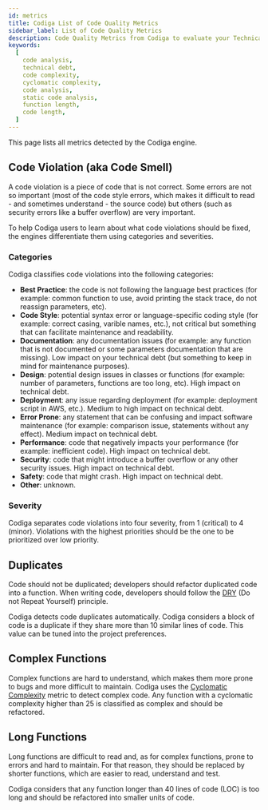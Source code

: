 ```yaml
---
id: metrics
title: Codiga List of Code Quality Metrics
sidebar_label: List of Code Quality Metrics
description: Code Quality Metrics from Codiga to evaluate your Technical Debt on all code hosting platform. Available for GitHub, GitLab and Bitbucket.
keywords:
  [
    code analysis,
    technical debt,
    code complexity,
    cyclomatic complexity,
    code analysis,
    static code analysis,
    function length,
    code length,
  ]
---
```


This page lists all metrics detected by the Codiga engine.

## Code Violation (aka Code Smell)

A code violation is a piece of code that is not correct. Some errors
are not so important (most of the code style errors, which makes it difficult to read - and sometimes understand - the source code) but others
(such as security errors like a buffer overflow) are very important.

To help Codiga users to learn about what code violations should be fixed,
the engines differentiate them using categories and severities.

### Categories

Codiga classifies code violations into the following categories:

- **Best Practice**: the code is not following the language best practices (for example: common function to use, avoid printing the stack trace, do not reassign parameters, etc).
- **Code Style**: potential syntax error or language-specific coding style (for example: correct casing, varible names, etc.), not critical but something that can facilitate maintenance and readability.
- **Documentation**: any documentation issues (for example: any function that is not documented or some parameters documentation that are missing). Low impact on your technical debt (but something to keep in mind for maintenance purposes).
- **Design**: potential design issues in classes or functions (for example: number of parameters, functions are too long, etc). High impact on technical debt.
- **Deployment**: any issue regarding deployment (for example: deployment script in AWS, etc.). Medium to high impact on technical debt.
- **Error Prone**: any statement that can be confusing and impact software maintenance (for example: comparison issue, statements without any effect). Medium impact on technical debt.
- **Performance**: code that negatively impacts your performance (for example: inefficient code). High impact on technical debt.
- **Security**: code that might introduce a buffer overflow or any other security issues. High impact on technical debt.
- **Safety**: code that might crash. High impact on technical debt.
- **Other**: unknown.

### Severity

Codiga separates code violations into four severity, from 1 (critical) to 4 (minor).
Violations with the highest priorities should be the one to be prioritized over low priority.

## Duplicates

Code should not be duplicated; developers should refactor duplicated code into a function. When writing code, developers should follow the [DRY](https://en.wikipedia.org/wiki/Don%27t_repeat_yourself)
(Do not Repeat Yourself) principle.

Codiga detects code duplicates automatically. Codiga considers a block of code is a duplicate if they share more than 10 similar lines of code. This value can be tuned into the project preferences.

## Complex Functions

Complex functions are hard to understand, which makes them more prone to bugs and more difficult to maintain. Codiga uses the [Cyclomatic Complexity](https://en.wikipedia.org/wiki/Cyclomatic_complexity) metric to detect complex code. Any function with a cyclomatic complexity higher than 25 is classified as
complex and should be refactored.

## Long Functions

Long functions are difficult to read and, as for complex functions, prone to errors and hard
to maintain. For that reason, they should be replaced by shorter functions, which are
easier to read, understand and test.

Codiga considers that any function longer than 40 lines of code (LOC) is too long and should be refactored into smaller units of code.
